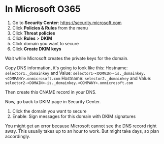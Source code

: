 # In Microsoft O365
1. Go to **Security Center**: https://security.microsoft.com
2. Click **Policies & Rules** from the menu
3. Click **Threat policies**
4. Click **Rules** > **DKIM**
5. Click domain you want to secure
6. Click **Create DKIM keys**

Wait while Microsoft creates the private keys for the domain.

Copy DNS information, it's going to look like this:
Hostname:  `selector1._domainkey` and Value: `selector1-<DOMAIN>-is._domainkey.<COMPANY>.onmicrosoft.com`
Hostname:  `selector2._domainkey` and Value: `selector2-<DOMAIN>-is._domainkey.<COMPANY>.onmicrosoft.com`

Then create this CNAME record in your DNS.

Now, go back to DKIM page in Security Center.
1. Click the domain you want to secure
2. Enable: Sign messages for this domain with DKIM signatures

You might get an error because Microsoft cannot see the DNS record right away. This usually takes up to an hour to work. But might take days, so plan accordingly.